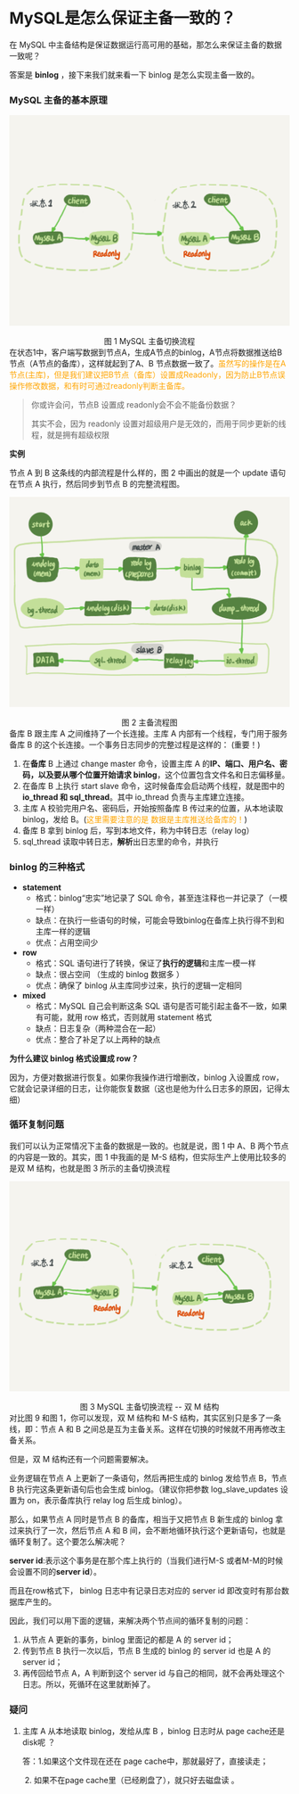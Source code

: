 # MySQL是怎么保证主备一致的？

在 MySQL 中主备结构是保证数据运行高可用的基础，那怎么来保证主备的数据一致呢？

答案是 **binlog** ，接下来我们就来看一下 binlog 是怎么实现主备一致的。

### MySQL 主备的基本原理

![](../images/mysql45/picture/mysql45-24-01.png)

<center>图 1 MySQL 主备切换流程</center>
在状态1中，客户端写数据到节点A，生成A节点的binlog，A节点将数据推送给B节点（A节点的备库），这样就起到了A、B 节点数据一致了。<font color='orange'>虽然写的操作是在A节点(主库)，但是我们建议把B节点（备库）设置成Readonly，因为防止B节点误操作修改数据，和有时可通过readonly判断主备库。</font>

> 你或许会问，节点B 设置成 readonly会不会不能备份数据？
>
> 其实不会，因为 readonly 设置对超级用户是无效的，而用于同步更新的线程，就是拥有超级权限

**实例**

节点 A 到 B 这条线的内部流程是什么样的，图 2 中画出的就是一个 update 语句在节点 A 执行，然后同步到节点 B 的完整流程图。

![](../images/mysql45/picture/mysql45-24-02.png)

<center>图 2 主备流程图</center>
备库 B 跟主库 A 之间维持了一个长连接。主库 A 内部有一个线程，专门用于服务备库 B 的这个长连接。一个事务日志同步的完整过程是这样的： (重要！)

1. 在**备库** B 上通过 change master 命令，设置主库 A 的**IP、端口、用户名、密码，以及要从哪个位置开始请求 binlog**，这个位置包含文件名和日志偏移量。
2. 在备库 B 上执行 start slave 命令，这时候备库会启动两个线程，就是图中的 **io_thread 和 sql_thread**。其中 io_thread 负责与主库建立连接。
3. 主库 A 校验完用户名、密码后，开始按照备库 B 传过来的位置，从本地读取 binlog，发给 B。(<font color='orange'>这里需要注意的是 数据是主库推送给备库的！</font>)
4. 备库 B 拿到 binlog 后，写到本地文件，称为中转日志（relay log）
5. sql_thread 读取中转日志，**解析**出日志里的命令，并执行

### binlog 的三种格式

- **statement**
  - 格式：binlog“忠实”地记录了 SQL 命令，甚至连注释也一并记录了（一模一样）
  - 缺点：在执行一些语句的时候，可能会导致binlog在备库上执行得不到和主库一样的逻辑
  - 优点：占用空间少
- **row**
  - 格式：SQL 语句进行了转换，保证了**执行的逻辑**和主库一模一样
  - 缺点：很占空间 （生成的 binlog 数据多 ）
  - 优点：确保了 binlog 从主库同步过来，执行的逻辑一定相同
- **mixed**
  - 格式：MySQL 自己会判断这条 SQL 语句是否可能引起主备不一致，如果有可能，就用 row 格式，否则就用 statement 格式
  - 缺点：日志复杂（两种混合在一起）
  - 优点：整合了补足了以上两种的缺点

**为什么建议 binlog 格式设置成 row？**

因为，方便对数据进行恢复。如果你我操作进行增删改，binlog 入设置成 row，它就会记录详细的日志，让你能恢复数据（这也是他为什么日志多的原因，记得太细）

###  循环复制问题 

我们可以认为正常情况下主备的数据是一致的。也就是说，图 1 中 A、B 两个节点的内容是一致的。其实，图 1 中我画的是 M-S 结构，但实际生产上使用比较多的是双 M 结构，也就是图 3 所示的主备切换流程

![](../images/mysql45/picture/mysql45-24-03.png)

<center>图 3 MySQL 主备切换流程 -- 双 M 结构</center>
对比图 9 和图 1，你可以发现，双 M 结构和 M-S 结构，其实区别只是多了一条线，即：节点 A 和 B 之间总是互为主备关系。这样在切换的时候就不用再修改主备关系。

但是，双 M 结构还有一个问题需要解决。

业务逻辑在节点 A 上更新了一条语句，然后再把生成的 binlog 发给节点 B，节点 B 执行完这条更新语句后也会生成 binlog。（建议你把参数 log_slave_updates 设置为 on，表示备库执行 relay log 后生成 binlog）。

那么，如果节点 A 同时是节点 B 的备库，相当于又把节点 B 新生成的 binlog 拿过来执行了一次，然后节点 A 和 B 间，会不断地循环执行这个更新语句，也就是循环复制了。这个要怎么解决呢？

**server id**:表示这个事务是在那个库上执行的（当我们进行M-S 或者M-M的时候会设置不同的**server id**）。

而且在row格式下， binlog 日志中有记录日志对应的 server id 即改变时有那台数据库产生的。 

因此，我们可以用下面的逻辑，来解决两个节点间的循环复制的问题：

1. 从节点 A 更新的事务，binlog 里面记的都是 A 的 server id；
2.  传到节点 B 执行一次以后，节点 B 生成的 binlog 的 server id 也是 A 的 server id； 
3. 再传回给节点 A，A 判断到这个 server id 与自己的相同，就不会再处理这个日志。所以，死循环在这里就断掉了。



### 疑问

1. 主库 A 从本地读取 binlog，发给从库 B ，binlog 日志时从 page cache还是disk呢 ？

   答：1.如果这个文件现在还在 page cache中，那就最好了，直接读走； 

   ​		2.  如果不在page cache里（已经刷盘了），就只好去磁盘读 。

